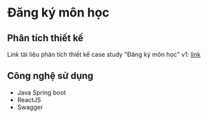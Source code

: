 # Đăng ký môn học

## Phân tích thiết kế
Link tài liệu phân tích thiết kế case study "Đăng ký môn học" v1: [link](https://drive.google.com/file/d/1stZbe_vM3LiVV66GWs7hthWgGQHVFTZp/view?usp=sharing)</br>

## Công nghệ sử dụng
- Java Spring boot
- ReactJS
- Swagger
